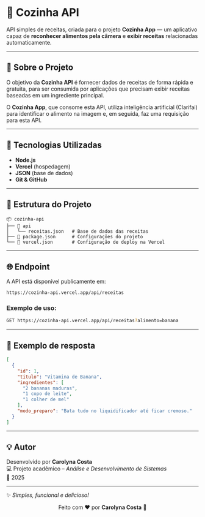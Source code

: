 # 🍳 Cozinha API

API simples de receitas, criada para o projeto **Cozinha App** — um aplicativo capaz de **reconhecer alimentos pela câmera** e **exibir receitas** relacionadas automaticamente.

---

## 🧩 Sobre o Projeto

O objetivo da **Cozinha API** é fornecer dados de receitas de forma rápida e gratuita, para ser consumida por aplicações que precisam exibir receitas baseadas em um ingrediente principal.

O **Cozinha App**, que consome esta API, utiliza inteligência artificial (Clarifai) para identificar o alimento na imagem e, em seguida, faz uma requisição para esta API.

---

## 🚀 Tecnologias Utilizadas

- **Node.js**
- **Vercel** (hospedagem)
- **JSON** (base de dados)
- **Git & GitHub**

---

## 📁 Estrutura do Projeto

```
📦 cozinha-api
├── 📂 api
│   └── receitas.json   # Base de dados das receitas
├── 📄 package.json      # Configurações do projeto
└── 📄 vercel.json       # Configuração de deploy na Vercel
```

---

## 🌐 Endpoint

A API está disponível publicamente em:

```
https://cozinha-api.vercel.app/api/receitas
```

### Exemplo de uso:
```bash
GET https://cozinha-api.vercel.app/api/receitas?alimento=banana
```

---

## 🧠 Exemplo de resposta

```json
[
  {
    "id": 1,
    "titulo": "Vitamina de Banana",
    "ingredientes": [
      "2 bananas maduras",
      "1 copo de leite",
      "1 colher de mel"
    ],
    "modo_preparo": "Bata tudo no liquidificador até ficar cremoso."
  }
]
```

---

## 💡 Autor

Desenvolvido por **Carolyna Costa**  
💻 Projeto acadêmico – *Análise e Desenvolvimento de Sistemas*  
📅 2025

---
✨ *Simples, funcional e delicioso!*

<p align="center"> Feito com ❤️ por <b>Carolyna Costa</b> 🩷 </p>
